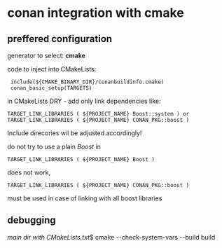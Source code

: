 # conan integration with cmake

## preffered configuration

generator to select: **cmake**

code to inject into CMakeLists: 

     include(${CMAKE_BINARY_DIR}/conanbuildinfo.cmake)
     conan_basic_setup(TARGETS)
in CMakeLists DRY - add only link dependencies like: 

    TARGET_LINK_LIBRARIES ( ${PROJECT_NAME} Boost::system ) or 
    TARGET_LINK_LIBRARIES ( ${PROJECT_NAME} CONAN_PKG::boost )
Include direcories wil be adjusted accordingly!

do not try to use a plain _Boost_ in 

    TARGET_LINK_LIBRARIES ( ${PROJECT_NAME} Boost )
does not work,

    TARGET_LINK_LIBRARIES ( ${PROJECT_NAME} CONAN_PKG::boost )   
must be used in case of linking with all boost libraries


## debugging
*main dir with CMakeLists.txt*$ cmake --check-system-vars --build build
